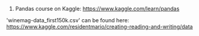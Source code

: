 
1. Pandas course on Kaggle:
https://www.kaggle.com/learn/pandas

'winemag-data_first150k.csv' can be found here: https://www.kaggle.com/residentmario/creating-reading-and-writing/data
